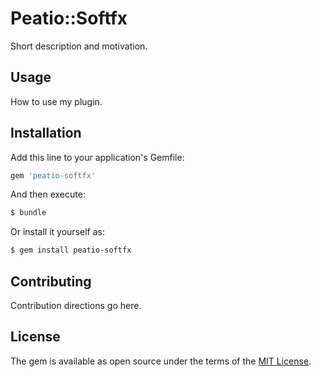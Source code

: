 # Peatio::Softfx
Short description and motivation.

## Usage
How to use my plugin.

## Installation
Add this line to your application's Gemfile:

```ruby
gem 'peatio-softfx'
```

And then execute:
```bash
$ bundle
```

Or install it yourself as:
```bash
$ gem install peatio-softfx
```

## Contributing
Contribution directions go here.

## License
The gem is available as open source under the terms of the [MIT License](https://opensource.org/licenses/MIT).
